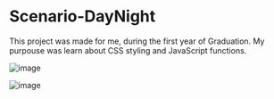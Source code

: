 # Scenario-DayNight
This project was made for me, during the first year of Graduation. My purpouse was learn about CSS styling and JavaScript functions.

![image](https://github.com/user-attachments/assets/2fc85774-28a7-49f6-8028-6addb05f880f)

![image](https://github.com/user-attachments/assets/fdb50ea7-1f2b-4bf6-95a2-d5a4dc96e2bf)

